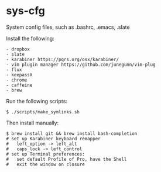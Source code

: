 sys-cfg
=======

System config files, such as .bashrc, .emacs, .slate

Install the following:

    - dropbox
    - slate
    - karabiner https://pqrs.org/osx/karabiner/
    - vim plugin manager https://github.com/junegunn/vim-plug
    - flux
    - keepassX
    - chrome
    - caffeine
    - brew

Run the following scripts:

    $ ./scripts/make_symlinks.sh

Then install manually:

    $ brew install git && brew install bash-completion
    # set up Karabiner keyboard remapper
    #   left_option -> left_alt
    #   caps_lock -> left_control
    # set up Terminal preferences:
    #   set default Profile of Pro, have the Shell
    #   exit the window on closure
